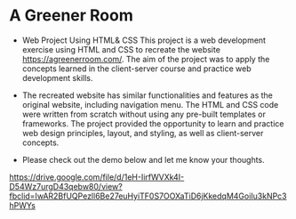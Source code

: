 # A Greener Room
* Web Project Using HTML&amp; CSS
This project is a web development exercise using HTML and CSS to recreate the website https://agreenerroom.com/. The aim of the project was to apply the concepts learned in the client-server course and practice web development skills. 

* The recreated website has similar functionalities and features as the original website, including navigation menu. The HTML and CSS code were written from scratch without using any pre-built templates or frameworks. The project provided the opportunity to learn and practice web design principles, layout, and styling, as well as client-server concepts. 

* Please check out the demo below and let me know your thoughts.

https://drive.google.com/file/d/1eH-IirfWVXk4I-D54Wz7urgD43qebw80/view?fbclid=IwAR2BfUQPezll6Be27euHyiTF0S7OOXaTiD6jKkedqM4GoiIu3kNPc3hPWYs
